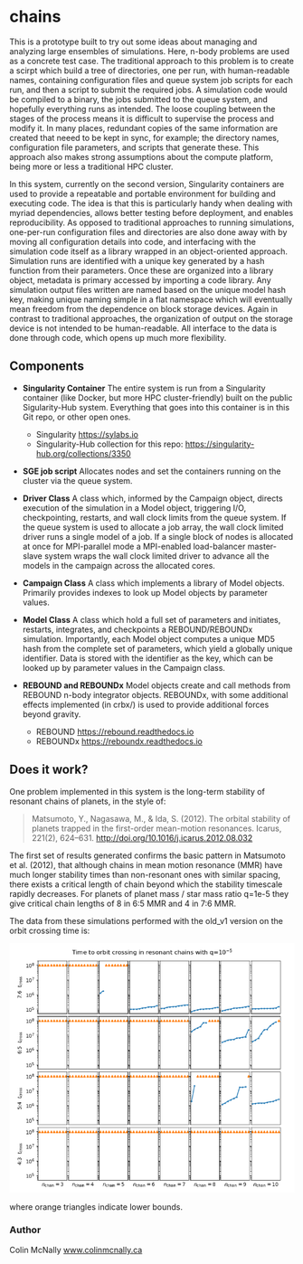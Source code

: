 # chains

This is a prototype built to try out some ideas about managing and analyzing large ensembles of simulations. Here, n-body problems are used as a concrete test case. The traditional approach to this problem is to create a scirpt which build a tree of directories, one per run, with human-readable names, containing configuration files and queue system job scripts for each run, and then a script to submit the required jobs. A simulation code would be compiled to a binary, the jobs submitted to the queue system, and hopefully everything runs as intended. The loose coupling between the stages of the process means it is difficult to supervise the process and modify it. In many places, redundant copies of the same information are created that neeed to be kept in sync, for example; the directory names, configuration file parameters, and scripts that generate these.  This approach also makes strong assumptions about the compute platform, being more or less a traditional HPC cluster.

In this system, currently on the second version, Singularity containers are used to provide a repeatable and portable environment for building and executing code. The idea is that this is particularly handy when dealing with myriad dependencies, allows better testing before deployment, and enables reproducibility. As opposed to traditional approaches to running simulations, one-per-run configuration files and directories are also done away with by moving all configuration details into code, and interfacing with the simulation code itself as a library wrapped in an object-oriented approach. Simulation runs are identified with a unique key generated by a hash function from their parameters. Once these are organized into a library object, metadata is primary accessed by importing a code library. Any simulation output files written are named based on the unique model hash key, making unique naming simple in a flat namespace which will eventually mean freedom from the dependence on block storage devices. Again in contrast to traditional approaches, the organization of output on the storage device is not intended to be human-readable. All interface to the data is done through code, which opens up much more flexibility.

## Components

* **Singularity Container**
The entire system is run from a Singularity container (like Docker, but more HPC cluster-friendly) built on the public Sigularity-Hub system. Everything that goes into this container is in this Git repo, or other open ones.
  * Singularity https://sylabs.io
  * Singularity-Hub collection for this repo: https://singularity-hub.org/collections/3350

* **SGE job script**
Allocates nodes and set the containers running on the cluster via the queue system.

* **Driver Class**
A class which, informed by the Campaign object, directs execution of the simulation in a Model object, triggering I/O, checkpointing, restarts, and wall clock limits from the queue system. If the queue system is used to allocate a job array, the wall clock limited driver runs a single model of a job. If a single block of nodes is allocated at once for MPI-parallel mode a MPI-enabled load-balancer master-slave system wraps the wall clock limited driver to advance all the models in the campaign across the allocated cores.

* **Campaign Class**
A class which implements a library of Model objects. Primarily provides indexes to look up Model objects by parameter values.

* **Model Class**
A class which hold a full set of parameters and initiates, restarts, integrates, and checkpoints a REBOUND/REBOUNDx simulation. Importantly, each Model object computes a unique MD5 hash from the complete set of parameters, which yield a globally unique identifier. Data is stored with the identifier as the key, which can be looked up by parameter values in the Campaign class.

* **REBOUND and REBOUNDx**
Model objects create and call methods from REBOUND n-body integrator objects. REBOUNDx, with some additional effects implemented (in crbx/) is used to provide additional forces beyond gravity. 
  * REBOUND https://rebound.readthedocs.io
  * REBOUNDx https://reboundx.readthedocs.io

## Does it work?
One problem implemented in this system is the long-term stability of resonant chains of planets, in the style of:

> Matsumoto, Y., Nagasawa, M., & Ida, S. (2012). 
> The orbital stability of planets trapped in the first-order mean-motion resonances. 
> Icarus, 221(2), 624–631. http://doi.org/10.1016/j.icarus.2012.08.032

The first set of results generated confirms the basic pattern in
Matsumoto et al. (2012), that although chains in mean motion resonance (MMR) have 
much longer stability times than non-resonant ones with similar spacing, there exists 
a critical length of chain beyond which the stability timescale rapidly decreases.
For planets of planet mass / star mass ratio q=1e-5 they give critical chain lengths 
of 8 in 6:5 MMR and 4 in 7:6 MMR.

The data from these simulations performed with the old_v1 version on the orbit crossing time is:

![plot of collision times for chains of planets](./plots/tcross_q1em5_n3-10_p3-6.png)

where orange triangles indicate lower bounds.

### Author
Colin McNally www.colinmcnally.ca
